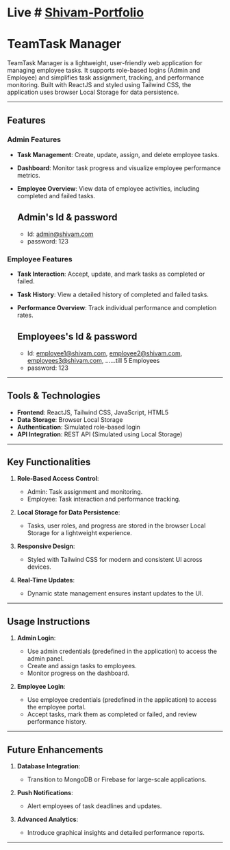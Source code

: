 # Live # [Shivam-Portfolio](https://shivam-task-manager.netlify.app/)

# TeamTask Manager

TeamTask Manager is a lightweight, user-friendly web application for managing employee tasks. It supports role-based logins (Admin and Employee) and simplifies task assignment, tracking, and performance monitoring. Built with ReactJS and styled using Tailwind CSS, the application uses browser Local Storage for data persistence.

---

## Features

### Admin Features
- **Task Management**: Create, update, assign, and delete employee tasks.
- **Dashboard**: Monitor task progress and visualize employee performance metrics.
- **Employee Overview**: View data of employee activities, including completed and failed tasks.

  ## Admin's Id & password
  - Id: admin@shivam.com
  - password: 123
  

### Employee Features
- **Task Interaction**: Accept, update, and mark tasks as completed or failed.
- **Task History**: View a detailed history of completed and failed tasks.
- **Performance Overview**: Track individual performance and completion rates.

  ## Employees's Id & password
  - Id: employee1@shivam.com, employee2@shivam.com, employees3@shivam.com, ......till 5 Employees
  - password: 123
---

## Tools & Technologies

- **Frontend**: ReactJS, Tailwind CSS, JavaScript, HTML5
- **Data Storage**: Browser Local Storage
- **Authentication**: Simulated role-based login
- **API Integration**: REST API (Simulated using Local Storage)

---

## Key Functionalities

1. **Role-Based Access Control**:
   - Admin: Task assignment and monitoring.
   - Employee: Task interaction and performance tracking.

2. **Local Storage for Data Persistence**:
   - Tasks, user roles, and progress are stored in the browser Local Storage for a lightweight experience.

3. **Responsive Design**:
   - Styled with Tailwind CSS for modern and consistent UI across devices.

4. **Real-Time Updates**:
   - Dynamic state management ensures instant updates to the UI.

---

## Usage Instructions

1. **Admin Login**:
   - Use admin credentials (predefined in the application) to access the admin panel.
   - Create and assign tasks to employees.
   - Monitor progress on the dashboard.

2. **Employee Login**:
   - Use employee credentials (predefined in the application) to access the employee portal.
   - Accept tasks, mark them as completed or failed, and review performance history.

---

## Future Enhancements

1. **Database Integration**:
   - Transition to MongoDB or Firebase for large-scale applications.

2. **Push Notifications**:
   - Alert employees of task deadlines and updates.

3. **Advanced Analytics**:
   - Introduce graphical insights and detailed performance reports.

---

